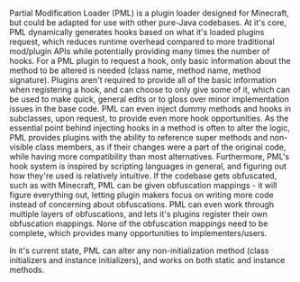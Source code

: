 Partial Modification Loader (PML) is a plugin loader designed for Minecraft, but could be adapted for use with other pure-Java codebases.
At it's core, PML dynamically generates hooks based on what it's loaded plugins request, which reduces runtime overhead compared to more traditional mod/plugin APIs while potentially providing many times the number of hooks. For a PML plugin to request a hook, only basic information about the method to be altered is needed (class name, method name, method signature). Plugins aren't required to provide all of the basic information when registering a hook, and can choose to only give some of it, which can be used to make quick, general edits or to gloss over minor implementation issues in the base code. PML can even inject dummy methods and hooks in subclasses, upon request, to provide even more hook opportunities.
As the essential point behind injecting hooks in a method is often to alter the logic, PML provides plugins with the ability to reference super methods and non-visible class members, as if their changes were a part of the original code, while having more compatibility than most alternatives. Furthermore, PML's hook system is inspired by scripting languages in general, and figuring out how they're used is relatively intuitive.
If the codebase gets obfuscated, such as with Minecraft, PML can be given obfuscation mappings - it will figure everything out, letting plugin makers focus on writing more code instead of concerning about obfuscations. PML can even work through multiple layers of obfuscations, and lets it's plugins register their own obfuscation mappings. None of the obfuscation mappings need to be complete, which provides many opportunities to implementers/users.

In it's current state, PML can alter any non-initialization method (class initializers and instance initializers), and works on both static and instance methods. 